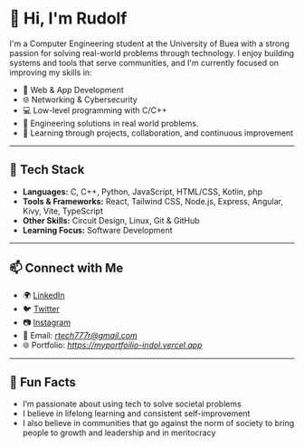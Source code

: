 # 👋 Hi, I'm Rudolf

I'm a Computer Engineering student at the University of Buea with a strong passion for solving real-world problems through technology. I enjoy building systems and tools that serve communities, and I'm currently focused on improving my skills in:

- 🔧 Web & App Development  
- 🌐 Networking & Cybersecurity  
- 💻 Low-level programming with C/C++  
- 🚀 Engineering solutions in real world problems.
- 🧠 Learning through projects, collaboration, and continuous improvement  

---

## 🚀 Tech Stack

- **Languages:** C, C++, Python, JavaScript, HTML/CSS, Kotlin, php
- **Tools & Frameworks:** React, Tailwind CSS, Node.js, Express, Angular, Kivy, Vite, TypeScript
- **Other Skills:** Circuit Design, Linux, Git & GitHub  
- **Learning Focus:** Software Development

---



## 📫 Connect with Me

- 🌍 [LinkedIn](https://linkedin.com/grairudolf)
- 🐦 [Twitter](https://twitter.com/grai_rudolf)
- 📷 [Instagram](https://www.instagram.com/grairudolf)
- 💌 Email: *rtech777r@gmail.com*  
- 🌐 Portfolio: *https://myportfoilio-indol.vercel.app*

---

## 📌 Fun Facts

- I’m passionate about using tech to solve societal problems  
- I believe in lifelong learning and consistent self-improvement
- I also believe in communities that go against the norm of society to bring people to growth and leadership and in meritocracy 
